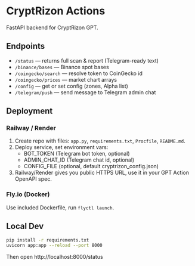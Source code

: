 # CryptRizon Actions

FastAPI backend for CryptRizon GPT.

## Endpoints

- `/status` — returns full scan & report (Telegram-ready text)
- `/binance/bases` — Binance spot bases
- `/coingecko/search` — resolve token to CoinGecko id
- `/coingecko/prices` — market chart arrays
- `/config` — get or set config (zones, Alpha list)
- `/telegram/push` — send message to Telegram admin chat

## Deployment

### Railway / Render
1. Create repo with files: `app.py`, `requirements.txt`, `Procfile`, `README.md`.
2. Deploy service, set environment vars:
   - BOT_TOKEN (Telegram bot token, optional)
   - ADMIN_CHAT_ID (Telegram chat id, optional)
   - CONFIG_FILE (optional, default cryptrizon_config.json)
3. Railway/Render gives you public HTTPS URL, use it in your GPT Action OpenAPI spec.

### Fly.io (Docker)
Use included Dockerfile, run `flyctl launch`.

## Local Dev
```bash
pip install -r requirements.txt
uvicorn app:app --reload --port 8000
```

Then open http://localhost:8000/status
